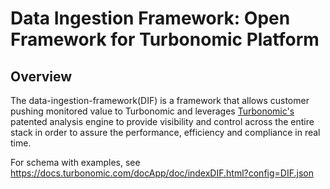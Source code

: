 # Data Ingestion Framework: Open Framework for Turbonomic Platform

## Overview 
The data-ingestion-framework(DIF) is a framework that allows customer pushing monitored value to Turbonomic and leverages [Turbonomic's](https://turbonomic.com/) patented analysis engine to provide visibility and control across the entire stack in order to assure the performance, efficiency and compliance in real time.

For schema with examples, see https://docs.turbonomic.com/docApp/doc/indexDIF.html?config=DIF.json
